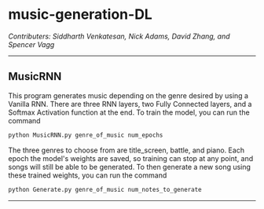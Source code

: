 # music-generation-DL
*Contributers: Siddharth Venkatesan, Nick Adams, David Zhang, and Spencer Vagg*

---
## MusicRNN
This program generates music depending on the genre desired by using a Vanilla RNN. There are three RNN layers, two Fully Connected layers, and a Softmax Activation function at the end. To train the model, you can run the command 
```python
python MusicRNN.py genre_of_music num_epochs
```
The three genres to choose from are title_screen, battle, and piano. Each epoch the model's weights are saved, so training can stop at any point, and songs will still be able to be generated. To then generate a new song using these trained weights, you can run the command
```python
python Generate.py genre_of_music num_notes_to_generate
```
---
